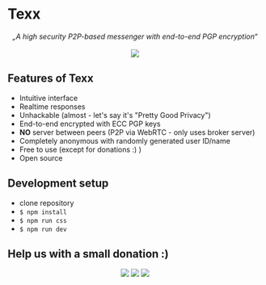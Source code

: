 # Texx
<p align="center">
    <i>„A high security P2P-based messenger with end-to-end PGP encryption“</i>
    <br><br>
    <a target="_blank" href="https://texx.me"><img src="https://img.shields.io/website-up-down-green-red/https/texx.me.svg?label=website&style=for-the-badge" /></a>
</p>

## Features of Texx
- Intuitive interface
- Realtime responses
- Unhackable (almost - let's say it's "Pretty Good Privacy")
- End-to-end encrypted with ECC PGP keys
- **NO** server between peers (P2P via WebRTC - only uses broker server)
- Completely anonymous with randomly generated user ID/name
- Free to use (except for donations :) )
- Open source

## Development setup
* clone repository
* `$ npm install`
* `$ npm run css`
* `$ npm run dev`

## Help us with a small donation :)
<p align="center">
    <a target="_blank" href="https://spectrocoin.com/en/integration/buttons/47657-VfniCDsqms.html"><img src="https://img.shields.io/badge/Donate-Bitcoin-yellow.svg?longCache=true&style=for-the-badge" /></a>
    <a target="_blank" href="https://spectrocoin.com/en/integration/buttons/47848-kD0U8S8el6.html"><img src="https://img.shields.io/badge/Donate-DASH-blue.svg?longCache=true&style=for-the-badge" /></a>
    <a target="_blank" href="https://paypal.me/marvinborner/5usd"><img src="https://img.shields.io/badge/Donate-PayPal-green.svg?longCache=true&style=for-the-badge" /></a>
</p>
